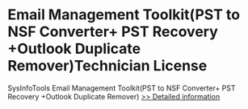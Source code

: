 # Email Management Toolkit(PST to NSF Converter+ PST Recovery +Outlook Duplicate Remover)Technician License
SysInfoTools Email Management Toolkit(PST to NSF Converter+ PST Recovery +Outlook Duplicate Remover)
[>> Detailed information](https://secure.shareit.com/shareit/product.html?productid=300726205&affiliateid=200057808)